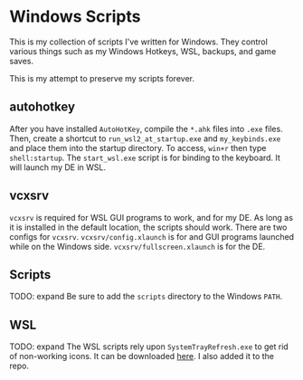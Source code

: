 Windows Scripts
===============

This is my collection of scripts I've written for Windows.  They control various things such as my Windows Hotkeys, WSL, backups, and game saves.

This is my attempt to preserve my scripts forever.

autohotkey
----------

After you have installed `AutoHotKey`, compile the `*.ahk` files into `.exe` files.  Then, create a shortcut to `run_wsl2_at_startup.exe` and `my_keybinds.exe` and place them into the startup directory.  To access, `win+r` then type `shell:startup`.  The `start_wsl.exe` script is for binding to the keyboard.  It will launch my DE in WSL.

vcxsrv
------

`vcxsrv` is required for WSL GUI programs to work, and for my DE.  As long as it is installed in the default location, the scripts should work.  There are two configs for `vcxsrv`.  `vcxsrv/config.xlaunch` is for and GUI programs launched while on the Windows side.  `vcxsrv/fullscreen.xlaunch` is for the DE.

Scripts
--------
TODO: expand
Be sure to add the `scripts` directory to the Windows `PATH`.

WSL
----
TODO: expand
The WSL scripts rely upon `SystemTrayRefresh.exe` to get rid of non-working icons.  It can be downloaded [here](https://www.majorgeeks.com/files/details/system_tray_refresh.html).  I also added it to the repo.

